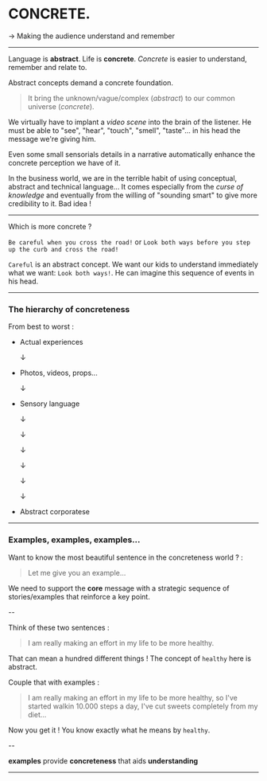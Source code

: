 # CONCRETE.

&rarr; Making the audience understand and remember

---

Language is **abstract**. Life is **concrete**. _Concrete_ is easier to understand, remember and relate to.

Abstract concepts demand a concrete foundation.

> It bring the unknown/vague/complex (_abstract_) to our common universe (_concrete_).

We virtually have to implant a _video scene_ into the brain of the listener. He must be able to "see", "hear", "touch", "smell", "taste"... in his head the message we're giving him.

Even some small sensorials details in a narrative automatically enhance the concrete perception we have of it.

In the business world, we are in the terrible habit of using conceptual, abstract and technical language... It comes especially from the _curse of knowledge_ and eventually from the willing of "sounding smart" to give more credibility to it. Bad idea !

---

Which is more concrete ?

`Be careful when you cross the road!`
or
`Look both ways before you step up the curb and cross the road!`

`Careful` is an abstract concept. We want our kids to understand immediately what we want: `Look both ways!`. He can imagine this sequence of events in his head.

---

### The hierarchy of concreteness

From best to worst :

- Actual experiences

  &darr;

- Photos, videos, props...

  &darr;

- Sensory language

  &darr;

  &darr;

  &darr;

  &darr;

  &darr;

  &darr;

- Abstract corporatese

---

### Examples, examples, examples...

Want to know the most beautiful sentence in the concreteness world ? :

> Let me give you an example...

We need to support the **core** message with a strategic sequence of stories/examples that reinforce a key point.

--

Think of these two sentences :

> I am really making an effort in my life to be more healthy.

That can mean a hundred different things ! The concept of `healthy` here is abstract.

Couple that with examples :

> I am really making an effort in my life to be more healthy, so I've started walkin 10.000 steps a day, I've cut sweets completely from my diet...

Now you get it ! You know exactly what he means by `healthy`.

--

**examples** provide **concreteness** that aids **understanding**

---
